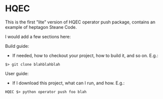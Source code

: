 # HQEC

This is the first "lite" version of HQEC operator push package, contains an example of heptagon Steane Code.

I would  add a few sections here:

Build guide:
- If needed, how to checkout your project, how to build it, and so on. E.g.:

```
$> git clone blahblahblah
```

User guide:
- If I download this project, what can I run, and how. E.g.:

```
HQEC $> python operator push foo blah
```
